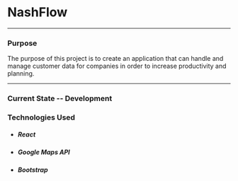 # NashFlow

---

### Purpose
The purpose of this project is to create an application that can handle and 
manage customer data for companies in order to increase productivity and
planning.

---

### Current State -- Development

### Technologies Used
* ##### React
* ##### Google Maps API
* ##### Bootstrap


